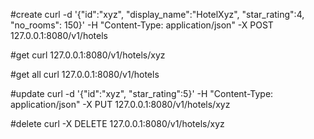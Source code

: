 

#create
curl -d '{"id":"xyz", "display_name":"HotelXyz", "star_rating":4, "no_rooms": 150}' -H "Content-Type: application/json"  -X POST 127.0.0.1:8080/v1/hotels

#get
curl 127.0.0.1:8080/v1/hotels/xyz

#get all 
curl 127.0.0.1:8080/v1/hotels

#update
curl -d '{"id":"xyz",  "star_rating":5}' -H "Content-Type: application/json"  -X PUT 127.0.0.1:8080/v1/hotels/xyz


#delete
curl -X DELETE 127.0.0.1:8080/v1/hotels/xyz